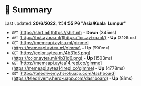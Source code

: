# 📖 Summary
Last updated: **20/6/2022, 1:54:55 PG "Asia/Kuala_Lumpur"**

- `GET` [https://shrt.ml](https://shrt.ml) - **Down** (345ms)
- `GET` [https://hst.aytea.ml/](https://hst.aytea.ml/) - **Up** (2108ms)
- `GET` [https://memeapi.aytea.ml/gimme](https://memeapi.aytea.ml/gimme) - **Up** (690ms)
- `GET` [https://color.aytea.ml/4b31d6.png](https://color.aytea.ml/4b31d6.png) - **Up** (1503ms)
- `GET` [https://memeapi.aytea14.repl.co/gimme](https://memeapi.aytea14.repl.co/gimme) - **Up** (4778ms)
- `GET` [https://teledrivemy.herokuapp.com/dashboard](https://teledrivemy.herokuapp.com/dashboard) - **Up** (81ms)
